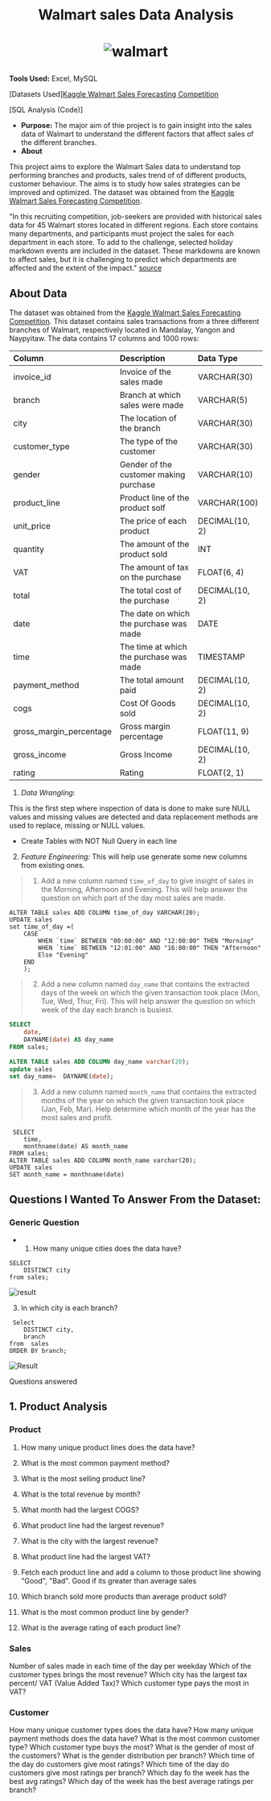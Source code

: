 # <p align="center">Walmart sales Data Analysis</p>
# <p align="center">![walmart](https://github.com/Ashelle04/walmart-Sales-Data-Analysis-/assets/128568320/10e1a53d-cc3e-4bb0-800a-95e264e482d2)
</p>

**Tools Used:** Excel, MySQL

[Datasets Used][Kaggle Walmart Sales Forecasting Competition](https://www.kaggle.com/c/walmart-recruiting-store-sales-forecasting)

[SQL Analysis (Code)]


- **Purpose:**  The major aim of thie project is to gain insight into the sales data of Walmart to understand the different factors that affect sales of the different branches.
- **About** 

This project aims to explore the Walmart Sales data to understand top performing branches and products, sales trend of of different products, customer behaviour. The aims is to study how sales strategies can be improved and optimized. The dataset was obtained from the [Kaggle Walmart Sales Forecasting Competition](https://www.kaggle.com/c/walmart-recruiting-store-sales-forecasting).

"In this recruiting competition, job-seekers are provided with historical sales data for 45 Walmart stores located in different regions. Each store contains many departments, and participants must project the sales for each department in each store. To add to the challenge, selected holiday markdown events are included in the dataset. These markdowns are known to affect sales, but it is challenging to predict which departments are affected and the extent of the impact." [source](https://www.kaggle.com/c/walmart-recruiting-store-sales-forecasting)

## About Data

The dataset was obtained from the [Kaggle Walmart Sales Forecasting Competition](https://www.kaggle.com/c/walmart-recruiting-store-sales-forecasting). This dataset contains sales transactions from a three different branches of Walmart, respectively located in Mandalay, Yangon and Naypyitaw. The data contains 17 columns and 1000 rows:

| Column                  | Description                             | Data Type      |
| :---------------------- | :-------------------------------------- | :------------- |
| invoice_id              | Invoice of the sales made               | VARCHAR(30)    |
| branch                  | Branch at which sales were made         | VARCHAR(5)     |
| city                    | The location of the branch              | VARCHAR(30)    |
| customer_type           | The type of the customer                | VARCHAR(30)    |
| gender                  | Gender of the customer making purchase  | VARCHAR(10)    |
| product_line            | Product line of the product solf        | VARCHAR(100)   |
| unit_price              | The price of each product               | DECIMAL(10, 2) |
| quantity                | The amount of the product sold          | INT            |
| VAT                 | The amount of tax on the purchase       | FLOAT(6, 4)    |
| total                   | The total cost of the purchase          | DECIMAL(10, 2) |
| date                    | The date on which the purchase was made | DATE           |
| time                    | The time at which the purchase was made | TIMESTAMP      |
| payment_method                 | The total amount paid                   | DECIMAL(10, 2) |
| cogs                    | Cost Of Goods sold                      | DECIMAL(10, 2) |
| gross_margin_percentage | Gross margin percentage                 | FLOAT(11, 9)   |
| gross_income            | Gross Income                            | DECIMAL(10, 2) |
| rating                  | Rating                                  | FLOAT(2, 1)    |

1. *Data Wrangling:*

 This is the first step where inspection of data is done to make sure NULL values and missing values are detected and data replacement methods are used to replace, missing or NULL values.
- Create Tables with NOT Null Query in each line


2. *Feature Engineering:* 
This will help use generate some new columns from existing ones.

> 1. Add a new column named `time_of_day` to give insight of sales in the Morning, Afternoon and Evening. This will help answer the question on which part of the day most sales are made.
```mysql
ALTER TABLE sales ADD COLUMN time_of_day VARCHAR(20);
UPDATE sales 
set time_of_day =(
	CASE 
		WHEN `time` BETWEEN "00:00:00" AND "12:00:00" THEN "Morning"
        WHEN `time` BETWEEN "12:01:00" AND "16:00:00" THEN "Afternoon"
        Else "Evening"
	END
    );
```
> 2. Add a new column named `day_name` that contains the extracted days of the week on which the given transaction took place (Mon, Tue, Wed, Thur, Fri). This will help answer the question on which week of the day each branch is busiest.
``` sql 
SELECT
	date,
    DAYNAME(date) AS day_name
FROM sales;

ALTER TABLE sales ADD COLUMN day_name varchar(20);
update sales
set day_name=  DAYNAME(date);
```
> 3. Add a new column named `month_name` that contains the extracted months of the year on which the given transaction took place (Jan, Feb, Mar). Help determine which month of the year has the most sales and profit.
```
 SELECT
	time,
    monthname(date) AS month_name
FROM sales;
ALTER TABLE sales ADD COLUMN month_name varchar(20);
UPDATE sales
SET month_name = monthname(date)
```

## Questions I Wanted To Answer From the Dataset:
### Generic Question

- 1. How many unique cities does the data have?
```mysql
SELECT 
	DISTINCT city
from sales;
```
![result](https://github.com/Ashelle04/sample-pictures/raw/main/1sql.png)


3. In which city is each branch?
```
 Select
	DISTINCT city,
    branch 
from  sales
ORDER BY branch;
```

![Result](https://github.com/Ashelle04/sample-pictures/raw/main/sql2.png)

Questions answered 
## 1. Product Analysis
### Product

1. How many unique product lines does the data have?

3. What is the most common payment method?
4. What is the most selling product line?
5. What is the total revenue by month?
6. What month had the largest COGS?
7. What product line had the largest revenue?
5. What is the city with the largest revenue?
6. What product line had the largest VAT?
7. Fetch each product line and add a column to those product line showing "Good", "Bad". Good if its greater than average sales
8. Which branch sold more products than average product sold?
9. What is the most common product line by gender?
12. What is the average rating of each product line?

### Sales

Number of sales made in each time of the day per weekday
Which of the customer types brings the most revenue?
Which city has the largest tax percent/ VAT (Value Added Tax)?
Which customer type pays the most in VAT?

### Customer
How many unique customer types does the data have?
How many unique payment methods does the data have?
What is the most common customer type?
Which customer type buys the most?
What is the gender of most of the customers?
What is the gender distribution per branch?
Which time of the day do customers give most ratings?
Which time of the day do customers give most ratings per branch?
Which day fo the week has the best avg ratings?
Which day of the week has the best average ratings per branch?

